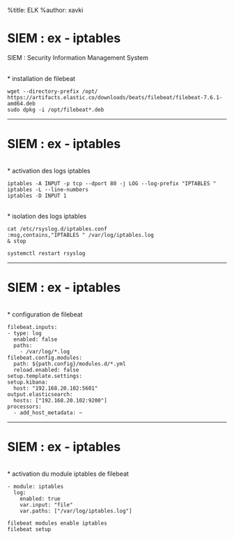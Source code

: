 %title: ELK
%author: xavki


# SIEM : ex - iptables


SIEM : Security Information Management System

<br>
* installation de filebeat

```
wget --directory-prefix /opt/ https://artifacts.elastic.co/downloads/beats/filebeat/filebeat-7.6.1-amd64.deb
sudo dpkg -i /opt/filebeat*.deb
```

----------------------------------------------------------------------------

# SIEM : ex - iptables



<br>
* activation des logs iptables

```
iptables -A INPUT -p tcp --dport 80 -j LOG --log-prefix "IPTABLES "
iptables -L --line-numbers
iptables -D INPUT 1
```

<br>
* isolation des logs iptables

```
cat /etc/rsyslog.d/iptables.conf
:msg,contains,"IPTABLES " /var/log/iptables.log
& stop
```

```
systemctl restart rsyslog
```

----------------------------------------------------------------------------

# SIEM : ex - iptables


<br>
* configuration de filebeat

```
filebeat.inputs:
- type: log
  enabled: false
  paths:
    - /var/log/*.log
filebeat.config.modules:
  path: ${path.config}/modules.d/*.yml
  reload.enabled: false
setup.template.settings:
setup.kibana:
  host: "192.168.20.102:5601"
output.elasticsearch:
  hosts: ["192.168.20.102:9200"]
processors:
  - add_host_metadata: ~
```

----------------------------------------------------------------------------

# SIEM : ex - iptables


<br>
* activation du module iptables de filebeat

```
- module: iptables
  log:
    enabled: true
    var.input: "file"
    var.paths: ["/var/log/iptables.log"]
```

```
filebeat modules enable iptables
filebeat setup
```

